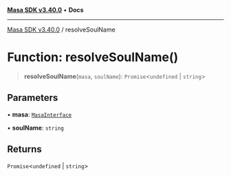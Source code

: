 [**Masa SDK v3.40.0**](../README.md) • **Docs**

***

[Masa SDK v3.40.0](../globals.md) / resolveSoulName

# Function: resolveSoulName()

> **resolveSoulName**(`masa`, `soulName`): `Promise`\<`undefined` \| `string`\>

## Parameters

• **masa**: [`MasaInterface`](../interfaces/MasaInterface.md)

• **soulName**: `string`

## Returns

`Promise`\<`undefined` \| `string`\>
